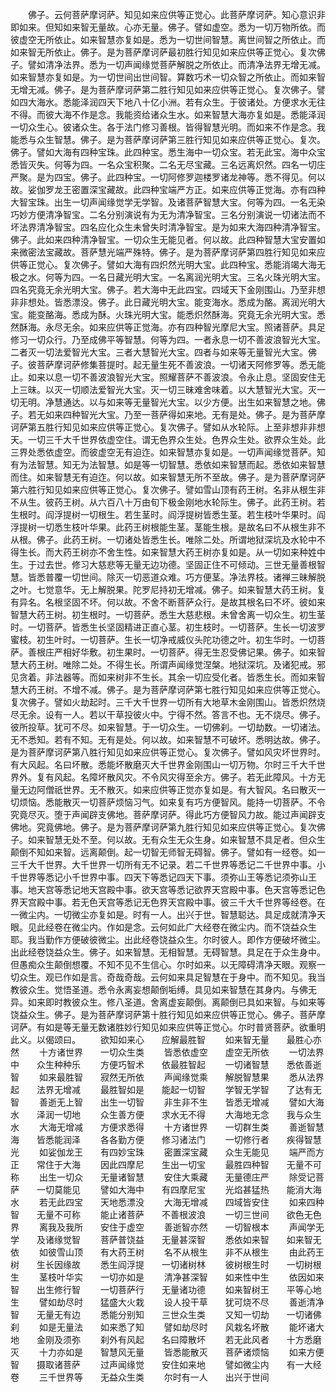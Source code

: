 <!-- { "loadSidebar": true } -->
　　佛子。云何菩萨摩诃萨。知见如来应供等正觉心。此菩萨摩诃萨。知心意识非即如来。但知如来智无量故。心亦无量。佛子。譬如虚空。悉为一切万物所依。而彼虚空无所依止。如来智慧亦复如是。悉为一切世间智慧。离世间智之所依止。而如来智无所依止。佛子。是为菩萨摩诃萨最初胜行知见如来应供等正觉心。复次佛子。譬如清净法界。悉为一切声闻缘觉菩萨解脱之所依止。而清净法界无增无减。如来智慧亦复如是。为一切世间出世间智。算数巧术一切众智之所依止。而如来智无增无减。佛子。是为菩萨摩诃萨第二胜行知见如来应供等正觉心。复次佛子。譬如四大海水。悉能泽润四天下地八十亿小洲。若有众生。于彼诸处。方便求水无往不得。而彼大海不作是念。我能资给诸众生水。如来智慧大海亦复如是。悉能泽润一切众生心。彼诸众生。各于法门修习善根。皆得智慧光明。而如来不作是念。我能悉与众生智慧。佛子。是为菩萨摩诃萨第三胜行知见如来应供等正觉心。复次。佛子。譬如大海有四种宝珠。此四种宝。悉生海中一切众宝。若无此宝。海中众宝悉皆灭失。何等为四。一名众宝积聚。二名无尽宝藏。三名远离炽然。四名一切庄严聚。是为四宝。佛子。此四种宝。一切阿修罗迦楼罗诸龙神等。悉不得见。何以故。娑伽罗龙王密置深宝藏故。此四种宝端严方正。如来应供等正觉海。亦有四种大智宝珠。出生一切声闻缘觉学无学智。及诸菩萨智慧大宝。何等为四。一名无染巧妙方便清净智宝。二名分别演说有为无为清净智宝。三名分别演说一切诸法而不坏法界清净智宝。四名应化众生未曾失时清净智宝。是为如来大海四种清净智宝。佛子。此如来四种清净智宝。一切众生无能见者。何以故。此四种智慧大宝安置如来微密法宝藏故。菩萨慧光端严殊特。佛子。是为菩萨摩诃萨第四胜行知见如来应供等正觉心。复次佛子。譬如大海有四炽然光明大宝。此四种宝。悉能消竭大海无极之水。何等为四。一名日藏光明大宝。一名离润光明大宝。三名火珠光明大宝。四名究竟无余光明大宝。佛子。若大海中无此四宝。四域天下金刚围山。乃至非想非非想处。皆悉漂没。佛子。此日藏光明大宝。能变海水。悉成为酪。离润光明大宝。能变酪海。悉成为酥。火珠光明大宝。能悉炽然酥海。究竟无余光明大宝。悉然酥海。永尽无余。如来应供等正觉海。亦有四种智光摩尼大宝。照诸菩萨。具足修习一切众行。乃至成佛平等智慧。何等为四。一者永息一切不善波浪智光大宝。二者灭一切法爱智光大宝。三者大慧智光大宝。四者与如来等无量智光大宝。佛子。彼菩萨摩诃萨修集菩提时。起无量生死不善波浪。一切诸天阿修罗等。悉无能止。如来以息一切不善波浪智光大宝。照耀菩萨不善波浪。令永止息。坚固安住无上三昧。以灭一切顺法爱智光大宝。灭一切三昧难舍味着。以大慧智光大宝。灭一切无明。净慧通达。以与如来等无量智光大宝。以少方便。出生如来智慧之地。佛子。若无如来四种智光大宝。乃至一菩萨得如来地。无有是处。佛子。是为菩萨摩诃萨第五胜行知见如来应供等正觉心。复次佛子。譬如从水轮际。上至非想非非想天。一切三千大千世界依虚空住。谓无色界众生处。色界众生处。欲界众生处。此三界处悉依虚空。而彼虚空无有迫迮。如来智慧亦复如是。一切声闻缘觉菩萨。知有为法智慧。知无为法智慧。如是等一切智慧。悉依如来智慧而起。悉依如来智慧而住。如来智慧无有迫迮。何以故。如来智慧无所不至故。佛子。是为菩萨摩诃萨第六胜行知见如来应供等正觉心。复次佛子。譬如雪山顶有药王树。名非从根生非不从生。彼药王树。从六百八十万由旬下极金刚地水轮际生。佛子。此药王树。若生根时。阎浮提树一切根生。若生茎时。阎浮提树皆悉生茎。若生枝叶华果时。阎浮提树一切悉生枝叶华果。此药王树根能生茎。茎能生根。是故名曰不从根生非不从根。佛子。此药王树。一切诸处皆悉生长。唯除二处。所谓地狱深坑及水轮中不得生长。而大药王树亦不舍生性。如来智慧大药王树亦复如是。从一切如来种姓中生。于过去世。修习大慈悲等无量无边功德。坚固正住不可倾动。三世无量善根智慧。皆悉普覆一切世间。除灭一切恶道众难。巧方便茎。净法界枝。诸禅三昧解脱之叶。七觉意华。无上解脱果。陀罗尼持初无增减。佛子。如来智慧大药王树。复有异名。名根坚固不坏。何以故。不舍不断菩萨众行。是故其根名曰不坏。彼如来智慧大药王树。初生根时。一切菩萨。悉生大慈悲根。未曾舍离一切众生。初生茎时。一切菩萨。皆悉生长坚固精进正直心茎。初生枝时。一切菩萨。生长一切波罗蜜枝。初生叶时。一切菩萨。生长一切净戒威仪头陀功德之叶。初生华时。一切菩萨。善根庄严相好华敷。初生果时。一切菩萨。得无生忍受佛记果。佛子。如来智慧大药王树。唯除二处。不得生长。所谓声闻缘觉涅槃。地狱深坑。及诸犯戒。邪见贪着。非法器等。而如来树非不生长。其余一切应受化者。皆悉生长。而如来智慧大药王树。不增不减。佛子。是为菩萨摩诃萨第七胜行知见如来应供等正觉心。复次佛子。譬如火劫起时。三千大千世界一切所有大地草木金刚围山。皆悉炽然烧尽无余。设有一人。若以干草投彼火中。宁得不然。答言不也。无不烧尽。佛子。彼所投草。犹可不尽。如来智慧。于一切众生。一切佛刹。一切劫数。一切诸法。无不悉知。若有不知。无有是处。何以故。如来智慧不可破坏。悉明达故。佛子。是为菩萨摩诃萨第八胜行知见如来应供等正觉心。复次佛子。譬如风灾坏世界时。有大风起。名曰坏散。悉能坏散磨灭大千世界金刚围山一切万物。尔时三千大千世界外。复有风起。名障坏散风灾。不令风灾得至余方。佛子。若无此障风。十方无量无边阿僧祇世界。无不散灭。如来应供等正觉亦复如是。有大智风。名曰散灭一切烦恼。悉能散灭一切菩萨烦恼习气。如来复有巧方便智风。能持一切菩萨。不令究竟尽灭。堕于声闻辟支佛地。菩萨摩诃萨。得此巧方便智风力故。能过声闻辟支佛地。究竟佛地。佛子。是为菩萨摩诃萨第九胜行知见如来应供等正觉心。复次佛子。如来智慧无处不至。何以故。无有众生无众生身。如来智慧不具足者。但众生颠倒不知如来智。远离颠倒。起一切智无师智无碍智。佛子。譬如有一经卷。如一三千大千世界。大千世界一切所有无不记录。若二千世界等悉记二千世界中事。小千世界等悉记小千世界中事。四天下等悉记四天下事。须弥山王等悉记须弥山王事。地天宫等悉记地天宫殿中事。欲天宫等悉记欲界天宫殿中事。色天宫等悉记色界天宫殿中事。若无色天宫等悉记无色界天宫殿中事。彼三千大千世界等经卷。在一微尘内。一切微尘亦复如是。时有一人。出兴于世。智慧聪达。具足成就清净天眼。见此经卷在微尘内。作如是念。云何如此广大经卷在微尘内。而不饶益众生耶。我当勤作方便破彼微尘。出此经卷饶益众生。尔时彼人。即作方便破坏微尘。出此经卷饶益众生。佛子。如来智慧。无相智慧。无碍智慧。具足在于众生身中。但愚痴众生颠倒想覆。不知不见不生信心。尔时如来。以无障碍清净天眼。观察一切众生。观已作如是言。奇哉奇哉。云何如来具足智慧在于身中。而不知见。我当教彼众生。觉悟圣道。悉令永离妄想颠倒垢缚。具见如来智慧在其身内。与佛无异。如来即时教彼众生。修八圣道。舍离虚妄颠倒。离颠倒已具如来智。与如来等饶益众生。佛子。是为菩萨摩诃萨第十胜行知见如来应供等正觉心。佛子。菩萨摩诃萨。有如是等无量无数诸胜妙行知见如来应供等正觉心。尔时普贤菩萨。欲重明此义。以偈颂曰。
　　欲知如来心　　应解最胜智
　　如来智无量　　最胜心亦然
　　十方诸世界　　一切众生类
　　皆悉依虚空　　虚空无所依
　　一切法界中　　众生种种乐
　　方便巧智术　　依最胜智起
　　一切诸智慧　　悉依善逝智
　　如来最胜智　　寂然无所依
　　声闻缘觉乘　　解脱智慧果
　　悉从法界起　　法界无增减
　　最胜智如是　　能起一切智
　　学智无学智　　了达有无智
　　善逝无上智　　出生一切智
　　非生非不生　　皆悉无增减
　　譬如大海水　　泽润一切地
　　众生善方便　　求水无不得
　　大海地无念　　我与众生水
　　大海无增减　　方便求悉得
　　十方诸世界　　一切群生类
　　善逝智慧海　　皆悉能润泽
　　各各勤方便　　修习诸法门
　　一切修行者　　疾得智慧光
　　如娑伽龙王　　有四妙宝珠
　　密置深宝藏　　众生无能见
　　端严而方正　　常住于大海
　　因此四摩尼　　生出一切宝
　　最胜四种智　　无量不可称
　　出生一切众　　无量诸智慧
　　安住大乘藏　　无量德庄严
　　除受记菩萨　　一切莫能见
　　譬如大海中　　有四摩尼宝
　　光焰甚猛热　　能消大海水
　　若无此四宝　　天地悉漂没
　　大海无增减　　四域皆安住
　　如来四种智　　无量不可称
　　能止诸菩萨　　不善根波浪
　　一切三世间　　欲色无色界
　　离我及我所　　安住于虚空
　　善逝智亦然　　一切智根本
　　声闻学无学　　及诸缘觉智
　　菩萨普饶益　　无量甚深智
　　悉依如来智　　如来智无依
　　如彼雪山顶　　有大药王树
　　名不从根生　　非不从根生
　　由此药王树　　生长因缘故
　　悉生阎浮提　　一切诸树林
　　彼树根生时　　一切树根生
　　茎枝叶华实　　一切亦如是
　　清净甚深智　　如来性中生
　　依因如来智　　出生修行智
　　一切菩萨行　　无量诸功德
　　如来智树王　　平等心地生
　　譬如劫尽时　　猛盛大火栽
　　设人投干草　　犹可烧不尽
　　善逝清净智　　无量无有边
　　悉能分别知　　三世众生类
　　又知一切劫　　一切诸佛刹
　　如是无量法　　如来悉了知
　　譬如劫尽时　　风栽名坏散
　　能坏诸大地　　金刚及须弥
　　刹外有风起　　名曰障散坏
　　若无此风者　　十方悉磨灭
　　十力亦如是　　智慧风无量
　　皆悉能散灭　　菩萨诸烦恼
　　如来方便智　　摄取诸菩萨
　　过声闻缘觉　　安住如来地
　　譬如微尘内　　有一大经卷
　　三千世界等　　无益众生类
　　尔时有一人　　出兴于世间
